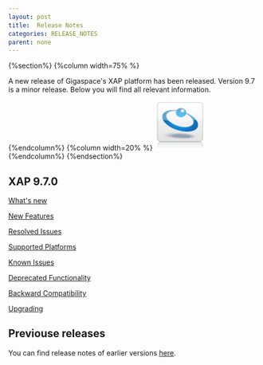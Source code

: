 ```yaml
---
layout: post
title:  Release Notes
categories: RELEASE_NOTES
parent: none
---
```




{%section%}
{%column width=75% %}


A new release of Gigaspace's XAP platform has been released. Version 9.7 is a minor release. Below you will find all relevant information.

{%endcolumn%}
{%column width=20% %}
<img src="/attachment_files/gs/gs.png" width="100" height="100">
{%endcolumn%}
{%endsection%}



## XAP 9.7.0

[What's new](./whats-new.html)

[New Features](./new-features.html)

[Resolved Issues](./fixed-issues.html)

[Supported Platforms](./fixed-issues.html)

[Known Issues](./known-issues.html)

[Deprecated Functionality](./deprecation.html)

[Backward Compatibility](./backward-compatibility.html)

[Upgrading](./upgrading.html)


## Previouse releases

You can find release notes of earlier versions [here](http://wiki.gigaspaces.com/wiki/display/RN/GigaSpaces+Release+Notes).

